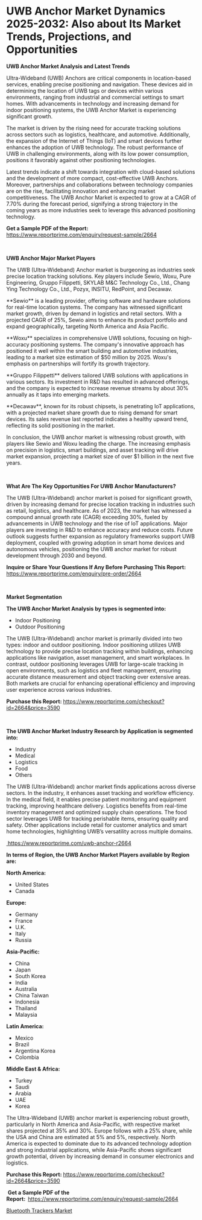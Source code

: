 <p><h1>UWB Anchor Market Dynamics 2025-2032: Also about Its Market Trends, Projections, and Opportunities</h1></p><p><strong>UWB Anchor Market Analysis and Latest Trends</strong></p>
<p><p>Ultra-Wideband (UWB) Anchors are critical components in location-based services, enabling precise positioning and navigation. These devices aid in determining the location of UWB tags or devices within various environments, ranging from industrial and commercial settings to smart homes. With advancements in technology and increasing demand for indoor positioning systems, the UWB Anchor Market is experiencing significant growth.</p><p>The market is driven by the rising need for accurate tracking solutions across sectors such as logistics, healthcare, and automotive. Additionally, the expansion of the Internet of Things (IoT) and smart devices further enhances the adoption of UWB technology. The robust performance of UWB in challenging environments, along with its low power consumption, positions it favorably against other positioning technologies.</p><p>Latest trends indicate a shift towards integration with cloud-based solutions and the development of more compact, cost-effective UWB Anchors. Moreover, partnerships and collaborations between technology companies are on the rise, facilitating innovation and enhancing market competitiveness. The UWB Anchor Market is expected to grow at a CAGR of 7.70% during the forecast period, signifying a strong trajectory in the coming years as more industries seek to leverage this advanced positioning technology.</p></p>
<p><strong>Get a Sample PDF of the Report:&nbsp;</strong> <a href="https://www.reportprime.com/enquiry/request-sample/2664?utm_campaign=3100&utm_medium=2&utm_source=Github&utm_content=ia&utm_term=18032025&utm_id=uwb-anchor">https://www.reportprime.com/enquiry/request-sample/2664</a></p>
<p>&nbsp;</p>
<p><strong>UWB Anchor Major Market Players</strong></p>
<p><p>The UWB (Ultra-Wideband) Anchor market is burgeoning as industries seek precise location tracking solutions. Key players include Sewio, Woxu, Pure Engineering, Gruppo Filippetti, SKYLAB M&C Technology Co., Ltd., Chang Ying Technology Co., Ltd., Pozyx, INSITU, RedPoint, and Decawav.</p><p>**Sewio** is a leading provider, offering software and hardware solutions for real-time location systems. The company has witnessed significant market growth, driven by demand in logistics and retail sectors. With a projected CAGR of 25%, Sewio aims to enhance its product portfolio and expand geographically, targeting North America and Asia Pacific.</p><p>**Woxu** specializes in comprehensive UWB solutions, focusing on high-accuracy positioning systems. The company's innovative approach has positioned it well within the smart building and automotive industries, leading to a market size estimation of $50 million by 2025. Woxu's emphasis on partnerships will fortify its growth trajectory.</p><p>**Gruppo Filippetti** delivers tailored UWB solutions with applications in various sectors. Its investment in R&D has resulted in advanced offerings, and the company is expected to increase revenue streams by about 30% annually as it taps into emerging markets.</p><p>**Decawav**, known for its robust chipsets, is penetrating IoT applications, with a projected market share growth due to rising demand for smart devices. Its sales revenue last reported indicates a healthy upward trend, reflecting its solid positioning in the market.</p><p>In conclusion, the UWB anchor market is witnessing robust growth, with players like Sewio and Woxu leading the charge. The increasing emphasis on precision in logistics, smart buildings, and asset tracking will drive market expansion, projecting a market size of over $1 billion in the next five years.</p></p>
<p>&nbsp;</p>
<p><strong>What Are The Key Opportunities For UWB Anchor Manufacturers?</strong></p>
<p><p>The UWB (Ultra-Wideband) anchor market is poised for significant growth, driven by increasing demand for precise location tracking in industries such as retail, logistics, and healthcare. As of 2023, the market has witnessed a compound annual growth rate (CAGR) exceeding 30%, fueled by advancements in UWB technology and the rise of IoT applications. Major players are investing in R&D to enhance accuracy and reduce costs. Future outlook suggests further expansion as regulatory frameworks support UWB deployment, coupled with growing adoption in smart home devices and autonomous vehicles, positioning the UWB anchor market for robust development through 2030 and beyond.</p></p>
<p><strong>Inquire or Share Your Questions If Any Before Purchasing This Report:</strong> <a href="https://www.reportprime.com/enquiry/pre-order/2664?utm_campaign=3100&utm_medium=2&utm_source=Github&utm_content=ia&utm_term=18032025&utm_id=uwb-anchor">https://www.reportprime.com/enquiry/pre-order/2664</a></p>
<p>&nbsp;</p>
<p><strong>Market Segmentation</strong></p>
<p><strong>The UWB Anchor Market Analysis by types is segmented into:</strong></p>
<p><ul><li>Indoor Positioning</li><li>Outdoor Positioning</li></ul></p>
<p><p>The UWB (Ultra-Wideband) anchor market is primarily divided into two types: indoor and outdoor positioning. Indoor positioning utilizes UWB technology to provide precise location tracking within buildings, enhancing applications like navigation, asset management, and smart workplaces. In contrast, outdoor positioning leverages UWB for large-scale tracking in open environments, such as logistics and fleet management, ensuring accurate distance measurement and object tracking over extensive areas. Both markets are crucial for enhancing operational efficiency and improving user experience across various industries.</p></p>
<p><strong>Purchase this Report:&nbsp;</strong><a href="https://www.reportprime.com/checkout?id=2664&price=3590&utm_campaign=3100&utm_medium=2&utm_source=Github&utm_content=ia&utm_term=18032025&utm_id=uwb-anchor">https://www.reportprime.com/checkout?id=2664&price=3590</a></p>
<p>&nbsp;</p>
<p><strong>The UWB Anchor Market Industry Research by Application is segmented into:</strong></p>
<p><ul><li>Industry</li><li>Medical</li><li>Logistics</li><li>Food</li><li>Others</li></ul></p>
<p><p>The UWB (Ultra-Wideband) anchor market finds applications across diverse sectors. In the industry, it enhances asset tracking and workflow efficiency. In the medical field, it enables precise patient monitoring and equipment tracking, improving healthcare delivery. Logistics benefits from real-time inventory management and optimized supply chain operations. The food sector leverages UWB for tracking perishable items, ensuring quality and safety. Other applications include retail for customer analytics and smart home technologies, highlighting UWB’s versatility across multiple domains.</p></p>
<p><a href="https://www.reportprime.com/uwb-anchor-r2664?utm_campaign=3100&utm_medium=2&utm_source=Github&utm_content=ia&utm_term=18032025&utm_id=uwb-anchor">&nbsp;https://www.reportprime.com/uwb-anchor-r2664</a></p>
<p><strong>In terms of Region, the UWB Anchor Market Players available by Region are:</strong></p>
<p>
    <p> <strong> North America: </strong>
        <ul>
            <li>United States</li>
            <li>Canada</li>
        </ul>
        </p> 
    <p> <strong> Europe: </strong>
        <ul>
            <li>Germany</li>
            <li>France</li>
            <li>U.K.</li>
            <li>Italy</li>
            <li>Russia</li>
        </ul>
        </p> 
    <p> <strong> Asia-Pacific: </strong>
        <ul>
            <li>China</li>
            <li>Japan</li>
            <li>South Korea</li>
            <li>India</li>
            <li>Australia</li>
            <li>China Taiwan</li>
            <li>Indonesia</li>
            <li>Thailand</li>
            <li>Malaysia</li>
        </ul>
        </p> 
    <p> <strong> Latin America: </strong>
        <ul>
            <li>Mexico</li>
            <li>Brazil</li>
            <li>Argentina Korea</li>
            <li>Colombia</li>
        </ul>
        </p> 
    <p> <strong> Middle East & Africa: </strong>
        <ul>
            <li>Turkey</li>
            <li>Saudi</li>
            <li>Arabia</li>
            <li>UAE</li>
            <li>Korea</li>
        </ul>
    </p>
    </p>
<p><p>The Ultra-Wideband (UWB) anchor market is experiencing robust growth, particularly in North America and Asia-Pacific, with respective market shares projected at 35% and 30%. Europe follows with a 25% share, while the USA and China are estimated at 5% and 5%, respectively. North America is expected to dominate due to its advanced technology adoption and strong industrial applications, while Asia-Pacific shows significant growth potential, driven by increasing demand in consumer electronics and logistics.</p></p>
<p><strong>Purchase this Report: </strong><a href="https://www.reportprime.com/checkout?id=2664&price=3590&utm_campaign=3100&utm_medium=2&utm_source=Github&utm_content=ia&utm_term=18032025&utm_id=uwb-anchor">https://www.reportprime.com/checkout?id=2664&price=3590</a></p>
<p>&nbsp;<strong>Get a Sample PDF of the Report:&nbsp;&nbsp;</strong><a href="https://www.reportprime.com/enquiry/request-sample/2664?utm_campaign=3100&utm_medium=2&utm_source=Github&utm_content=ia&utm_term=18032025&utm_id=uwb-anchor">https://www.reportprime.com/enquiry/request-sample/2664</a></p>
<p><strong></strong></p>
<p><p><a href="https://github.com/landtmman/Market-Research-Report-List-1/blob/main/bluetooth-trackers-market.md?utm_campaign=3100&utm_medium=2&utm_source=Github&utm_content=ia&utm_term=18032025&utm_id=uwb-anchor">Bluetooth Trackers Market</a></p></p>